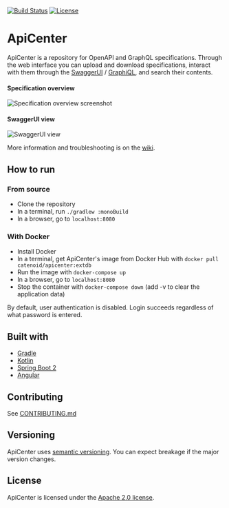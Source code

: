[![Build Status](https://travis-ci.org/TNG/ApiCenter.svg?branch=master)](https://travis-ci.org/TNG/ApiCenter) [![License](https://img.shields.io/badge/License-Apache%202.0-blue.svg)](https://opensource.org/licenses/Apache-2.0)

# ApiCenter

ApiCenter is a repository for OpenAPI and GraphQL specifications. Through the web interface you can upload and download specifications, interact with them through the [SwaggerUI](https://swagger.io/tools/swagger-ui/) / [GraphiQL](https://github.com/graphql/graphiql), and search their contents.
#### Specification overview
![Specification overview screenshot](https://user-images.githubusercontent.com/6897716/58478901-651c4480-8157-11e9-90d1-b4c3957c64d3.PNG)

#### SwaggerUI view 

![SwaggerUI view](https://user-images.githubusercontent.com/6897716/58482301-6866fe80-815e-11e9-9c76-3e748bb610fe.PNG)

More information and troubleshooting is on the [wiki](https://github.com/TNG/ApiCenter/wiki).

## How to run

### From source
* Clone the repository
* In a terminal, run `./gradlew :monoBuild`
* In a browser, go to `localhost:8080`

### With Docker
* Install Docker
* In a terminal, get ApiCenter's image from Docker Hub with `docker pull catenoid/apicenter:extdb`
* Run the image with `docker-compose up`
* In a browser, go to `localhost:8080`
* Stop the container with `docker-compose down` (add -v to clear the application data)

By default, user authentication is disabled. Login succeeds regardless of what password is entered.

## Built with
- [Gradle](https://gradle.org/)
- [Kotlin](https://kotlinlang.org/)
- [Spring Boot 2](https://spring.io/projects/spring-boot)
- [Angular](https://angular.io/)

## Contributing
See [CONTRIBUTING.md](CONTRIBUTING.md)

## Versioning
ApiCenter uses [semantic versioning](https://semver.org/). You can expect breakage if the major version changes.

## License
ApiCenter is licensed under the [Apache 2.0 license](https://github.com/tngtech/apicenter/LICENSE.md).
